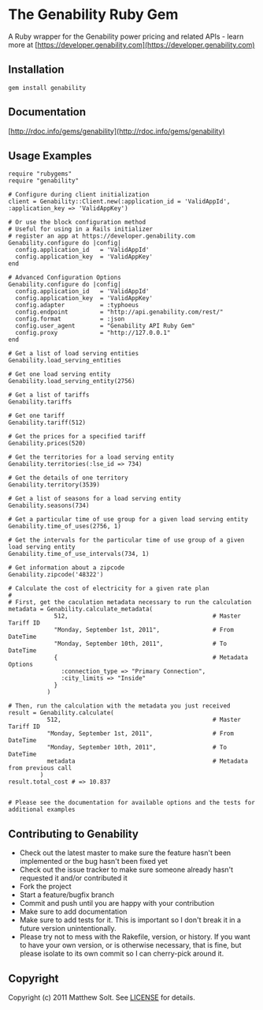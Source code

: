 The Genability Ruby Gem
====================
A Ruby wrapper for the Genability power pricing and related APIs - learn more at [https://developer.genability.com](https://developer.genability.com)

Installation
------------
    gem install genability

Documentation
-------------
[http://rdoc.info/gems/genability](http://rdoc.info/gems/genability)

Usage Examples
--------------
    require "rubygems"
    require "genability"

    # Configure during client initialization
    client = Genability::Client.new(:application_id = 'ValidAppId', :application_key => 'ValidAppKey')

    # Or use the block configuration method
    # Useful for using in a Rails initializer
    # register an app at https://developer.genability.com
    Genability.configure do |config|
      config.application_id   = 'ValidAppId'
      config.application_key  = 'ValidAppKey'
    end

    # Advanced Configuration Options
    Genability.configure do |config|
      config.application_id   = 'ValidAppId'
      config.application_key  = 'ValidAppKey'
      config.adapter          = :typhoeus
      config.endpoint         = "http://api.genability.com/rest/"
      config.format           = :json
      config.user_agent       = "Genability API Ruby Gem"
      config.proxy            = "http://127.0.0.1"
    end

    # Get a list of load serving entities
    Genability.load_serving_entities

    # Get one load serving entity
    Genability.load_serving_entity(2756)

    # Get a list of tariffs
    Genability.tariffs

    # Get one tariff
    Genability.tariff(512)

    # Get the prices for a specified tariff
    Genability.prices(520)

    # Get the territories for a load serving entity
    Genability.territories(:lse_id => 734)

    # Get the details of one territory
    Genability.territory(3539)

    # Get a list of seasons for a load serving entity
    Genability.seasons(734)

    # Get a particular time of use group for a given load serving entity
    Genability.time_of_uses(2756, 1)

    # Get the intervals for the particular time of use group of a given load serving entity
    Genability.time_of_use_intervals(734, 1)

    # Get information about a zipcode
    Genability.zipcode('48322')

    # Calculate the cost of electricity for a given rate plan
    #
    # First, get the caculation metadata necessary to run the calculation
    metadata = Genability.calculate_metadata(
                 512,                                         # Master Tariff ID
                 "Monday, September 1st, 2011",               # From DateTime
                 "Monday, September 10th, 2011",              # To DateTime
                 {                                            # Metadata Options
                   :connection_type => "Primary Connection",
                   :city_limits => "Inside"
                 }
               )

    # Then, run the calculation with the metadata you just received
    result = Genability.calculate(
               512,                                           # Master Tariff ID
               "Monday, September 1st, 2011",                 # From DateTime
               "Monday, September 10th, 2011",                # To DateTime
               metadata                                       # Metadata from previous call
             )
    result.total_cost # => 10.837


    # Please see the documentation for available options and the tests for additional examples


Contributing to Genability
-------------------------
* Check out the latest master to make sure the feature hasn't been implemented or the bug hasn't been fixed yet
* Check out the issue tracker to make sure someone already hasn't requested it and/or contributed it
* Fork the project
* Start a feature/bugfix branch
* Commit and push until you are happy with your contribution
* Make sure to add documentation
* Make sure to add tests for it. This is important so I don't break it in a future version unintentionally.
* Please try not to mess with the Rakefile, version, or history. If you want to have your own version, or is otherwise necessary, that is fine, but please isolate to its own commit so I can cherry-pick around it.

Copyright
---------
Copyright (c) 2011 Matthew Solt.
See [LICENSE](https://github.com/activefx/genability/blob/master/LICENSE.md) for details.

